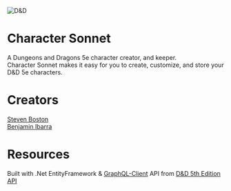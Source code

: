 ![D&D](https://upload.wikimedia.org/wikipedia/en/thumb/8/8e/Dungeons_%26_Dragons_5th_Edition_logo.svg/1920px-Dungeons_%26_Dragons_5th_Edition_logo.svg.png)

# Character Sonnet
A Dungeons and Dragons 5e character creator, and keeper.  
Character Sonnet makes it easy for you to create, customize, and store your D&D 5e characters.  

# Creators
[Steven Boston](https://github.com/Steven-Boston)  
[Benjamin Ibarra](https://github.com/BeniBarra)  

# Resources
Built with .Net EntityFramework & [GraphQL-Client](https://github.com/graphql-dotnet/graphql-client)
API from [D&D 5th Edition API](http://www.dnd5eapi.co/)  
